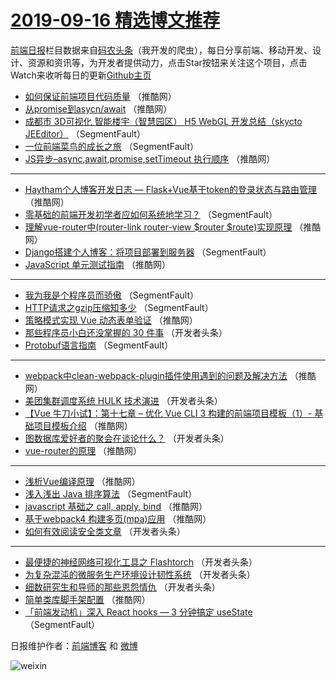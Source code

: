 # [2019-09-16 精选博文推荐](http://hao.caibaojian.com/date/2019/09/16)

[前端日报](http://caibaojian.com/c/news)栏目数据来自[码农头条](http://hao.caibaojian.com/)（我开发的爬虫），每日分享前端、移动开发、设计、资源和资讯等，为开发者提供动力，点击Star按钮来关注这个项目，点击Watch来收听每日的更新[Github主页](https://github.com/kujian/frontendDaily)
* [如何保证前端项目代码质量](http://hao.caibaojian.com/125034.html) （推酷网）
* [从promise到asycn/await](http://hao.caibaojian.com/125019.html) （推酷网）
* [成都市 3D可视化 智能楼宇（智慧园区） H5 WebGL 开发总结（skycto JEEditor）](http://hao.caibaojian.com/124986.html) （SegmentFault）
* [一位前端菜鸟的成长之旅](http://hao.caibaojian.com/124985.html) （SegmentFault）
* [JS异步&#8211;async,await,promise,setTimeout 执行顺序](http://hao.caibaojian.com/125031.html) （推酷网）

***
* [Haytham个人博客开发日志 &#8212; Flask+Vue基于token的登录状态与路由管理](http://hao.caibaojian.com/125033.html) （推酷网）
* [零基础的前端开发初学者应如何系统地学习？](http://hao.caibaojian.com/124984.html) （SegmentFault）
* [理解vue-router中(router-link router-view $router $route)实现原理](http://hao.caibaojian.com/125027.html) （推酷网）
* [Django搭建个人博客：将项目部署到服务器](http://hao.caibaojian.com/124996.html) （SegmentFault）
* [JavaScript 单元测试指南](http://hao.caibaojian.com/125028.html) （推酷网）

***
* [我为我是个程序员而骄傲](http://hao.caibaojian.com/124997.html) （SegmentFault）
* [HTTP请求之gzip压缩知多少](http://hao.caibaojian.com/124987.html) （SegmentFault）
* [策略模式实现 Vue 动态表单验证](http://hao.caibaojian.com/125029.html) （推酷网）
* [那些程序员小白还没掌握的 30 件事](http://hao.caibaojian.com/124998.html) （开发者头条）
* [Protobuf语言指南](http://hao.caibaojian.com/124988.html) （SegmentFault）

***
* [webpack中clean-webpack-plugin插件使用遇到的问题及解决方法](http://hao.caibaojian.com/125030.html) （推酷网）
* [美团集群调度系统 HULK 技术演进](http://hao.caibaojian.com/124999.html) （开发者头条）
* [【Vue 牛刀小试】：第十七章 &#8211; 优化 Vue CLI 3 构建的前端项目模板（1）- 基础项目模板介绍](http://hao.caibaojian.com/125020.html) （推酷网）
* [图数据库爱好者的聚会在谈论什么？](http://hao.caibaojian.com/125001.html) （开发者头条）
* [vue-router的原理](http://hao.caibaojian.com/125022.html) （推酷网）

***
* [浅析Vue编译原理](http://hao.caibaojian.com/125023.html) （推酷网）
* [浅入浅出 Java 排序算法](http://hao.caibaojian.com/124982.html) （SegmentFault）
* [javascript 基础之 call, apply, bind](http://hao.caibaojian.com/125024.html) （推酷网）
* [基于webpack4 构建多页(mpa)应用](http://hao.caibaojian.com/125035.html) （推酷网）
* [如何有效阅读安全类文章](http://hao.caibaojian.com/125004.html) （开发者头条）

***
* [最便捷的神经网络可视化工具之 Flashtorch](http://hao.caibaojian.com/125005.html) （开发者头条）
* [为复杂混沌的微服务生产环境设计韧性系统](http://hao.caibaojian.com/125006.html) （开发者头条）
* [细数研究生和导师的那些恩怨情仇](http://hao.caibaojian.com/125007.html) （开发者头条）
* [简单类库脚手架配置](http://hao.caibaojian.com/125018.html) （推酷网）
* [「前端发动机」深入 React hooks — 3 分钟搞定 useState](http://hao.caibaojian.com/124989.html) （SegmentFault）

日报维护作者：[前端博客](http://caibaojian.com/) 和 [微博](http://caibaojian.com/go/weibo)

![weixin](https://user-images.githubusercontent.com/3055447/38468989-651132ac-3b80-11e8-8e6b-15122322a9d7.png)